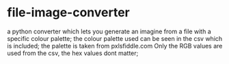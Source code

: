 # file-image-converter
a python converter which lets you generate an imagine from a file with a specific colour palette;
the colour palette used can be seen in the csv which is included;
the palette is taken from pxlsfiddle.com
Only the RGB values are used from the csv, the hex values dont matter;
